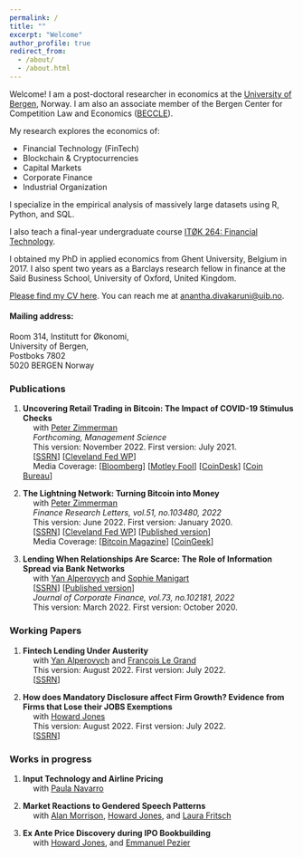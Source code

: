 ```yaml
---
permalink: /
title: ""
excerpt: "Welcome"
author_profile: true
redirect_from:
  - /about/
  - /about.html
---
```


Welcome! I am a post-doctoral researcher in economics at the [University of Bergen](https://www.uib.no/econ]), Norway. I am also an associate member of the Bergen Center for Competition Law and Economics \([BECCLE](https://beccle.no/)\).   

My research explores the economics of:

-   Financial Technology (FinTech)
-   Blockchain & Cryptocurrencies
-   Capital Markets
-   Corporate Finance
-   Industrial Organization

I specialize in the empirical analysis of massively large datasets using R, Python, and SQL.  

I also teach a final-year undergraduate course [ITØK 264: Financial Technology](https://www.uib.no/emne/IT%C3%98K264).  

I obtained my PhD in applied economics from Ghent University, Belgium in 2017. I also spent two years as a Barclays research fellow in finance at the Saïd Business School, University of Oxford, United Kingdom.  

[Please find my CV here](https://adivakaruni.github.io/files/cv_nov22.pdf). You can reach me at [anantha.divakaruni@uib.no](anantha.divakarun@uib.no).  

#### Mailing address:  
Room 314, Institutt for Økonomi,  
University of Bergen,  
Postboks 7802  
5020 BERGEN Norway  


### Publications

1.  **Uncovering Retail Trading in Bitcoin: The Impact of COVID-19 Stimulus Checks**  
      with [Peter Zimmerman](https://sites.google.com/view/peter-zimmerman/)  
      _Forthcoming, Management Science_  
      This version: November 2022. First version: July 2021.  
      \[[SSRN](https://papers.ssrn.com/abstract=3888393)] \[[Cleveland Fed WP](https://www.clevelandfed.org/publications/working-paper/2021/wp-2113-impact-of-covid19-stimulus-checks-on-retail-trading-in-bitcoin)]  
      Media Coverage: \[[Bloomberg](https://www.bloomberg.com/news/articles/2022-08-26/bitcoin-price-drop-underscores-crypto-s-overstated-value)] \[[Motley Fool](https://www.fool.com/the-ascent/cryptocurrency/articles/did-stimulus-checks-increase-bitcoin-trading/)] \[[CoinDesk](https://www.coindesk.com/markets/2021/07/16/covid-19-stimulus-checks-fueled-modest-jump-in-bitcoin-price-last-year-cleveland-fed/)] \[[Coin Bureau](https://www.youtube.com/watch?v=9sBVMwP9uoE&ab_channel=CoinBureau)]  

2.  **The Lightning Network: Turning Bitcoin into Money**  
      with [Peter Zimmerman](https://sites.google.com/view/peter-zimmerman/)  
      _Finance Research Letters, vol.51, no.103480, 2022_  
      This version: June 2022. First version: January 2020.  
      \[[SSRN](https://papers.ssrn.com/abstract=4142590)] \[[Cleveland Fed WP](https://fedinprint.org/item/fedcwq/94363/original)] \[[Published version](https://www.sciencedirect.com/science/article/abs/pii/S1544612322006560)]  
      Media Coverage: \[[Bitcoin Magazine](https://bitcoinmagazine.com/markets/united-states-will-back-dollar-with-bitcoin)] \[[CoinGeek](https://coingeek.com/btc-lightning-network-it-still-doesnt-work-but-does-anyone-notice/)]  

3.  **Lending When Relationships Are Scarce: The Role of Information Spread via Bank Networks**  
      with [Yan Alperovych](https://em-lyon.com/en/yan-alperovych/briefly) and [Sophie Manigart](https://www.vlerick.com/en/find-faculty-and-experts/sophie-manigart/)  
      \[[SSRN](https://papers.ssrn.com/abstract=3708132)] \[[Published version](https://www.sciencedirect.com/science/article/pii/S0929119922000244?casa_token=0EkAu2H-J9MAAAAA:T3qQcfL0_K6Uu1v9mbxFNbzUjFYT54LN9-cu63amkpCJYq8ZLJ7aQfC_zcTS5qp0mhpsMjrAYg)]  
      _Journal of Corporate Finance, vol.73, no.102181, 2022_  
      This version: March 2022. First version: October 2020.  

### Working Papers

1.  **Fintech Lending Under Austerity**  
      with [Yan Alperovych](https://em-lyon.com/en/yan-alperovych/briefly) and [François Le Grand](https://francois-le-grand.com/)  
      This version: August 2022. First version: July 2022.  
      \[[SSRN](https://papers.ssrn.com/abstract=4169831)]  

2.  **How does Mandatory Disclosure affect Firm Growth? Evidence from Firms that Lose their JOBS Exemptions**  
      with [Howard Jones](https://www.sbs.ox.ac.uk/about-us/people/howard-jones)  
      This version: August 2022. First version: July 2022.  
      \[[SSRN](https://papers.ssrn.com/abstract=3845468)]  

### Works in progress

1. **Input Technology and Airline Pricing**  
      with [Paula Navarro](https://www.nhh.no/en/employees/faculty/paula-navarro-sarmiento/)  

2. **Market Reactions to Gendered Speech Patterns**  
      with [Alan Morrison](https://www.sbs.ox.ac.uk/about-us/people/alan-morrison), [Howard Jones](https://www.sbs.ox.ac.uk/about-us/people/howard-jones), and [Laura Fritsch](https://www.sbs.ox.ac.uk/about-us/people/laura-fritsch)  

3. **Ex Ante Price Discovery during IPO Bookbuilding**  
      with [Howard Jones](https://www.sbs.ox.ac.uk/about-us/people/howard-jones), and [Emmanuel Pezier](https://www.sbs.ox.ac.uk/about-us/people/emmanuel-pezier)  
